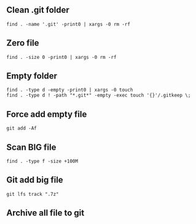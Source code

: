 ## Clean .git folder

    find . -name '.git' -print0 | xargs -0 rm -rf

## Zero file

    find . -size 0 -print0 | xargs -0 rm -rf

## Empty folder

    find . -type d -empty -print0 | xargs -0 touch
    find . -type d ! -path "*.git*" -empty -exec touch '{}'/.gitkeep \;

## Force add empty file

    git add -Af

## Scan BIG file

    find . -type f -size +100M

## Git add big file 

    git lfs track ".7z"


## Archive all file to git
    
